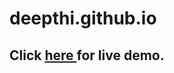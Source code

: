 # deepthi.github.io

## Click <a href="https://deepthigadi04.github.io/" > here </a> for live demo.
